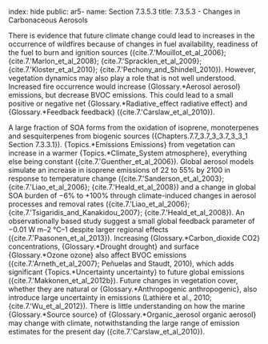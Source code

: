 index: hide
public: ar5-
name: Section 7.3.5.3
title: 7.3.5.3 - Changes in Carbonaceous Aerosols

There is evidence that future climate change could lead to increases in the occurrence of wildfires because of changes in fuel availability, readiness of the fuel to burn and ignition sources ({cite.7.'Mouillot_et_al_2006}; {cite.7.'Marlon_et_al_2008}; {cite.7.'Spracklen_et_al_2009}; {cite.7.'Kloster_et_al_2010}; {cite.7.'Pechony_and_Shindell_2010}). However, vegetation dynamics may also play a role that is not well understood. Increased fire occurrence would increase {Glossary.*Aerosol aerosol} emissions, but decrease BVOC emissions. This could lead to a small positive or negative net {Glossary.*Radiative_effect radiative effect} and {Glossary.*Feedback feedback} ({cite.7.'Carslaw_et_al_2010}).

A large fraction of SOA forms from the oxidation of isoprene, monoterpenes and sesquiterpenes from biogenic sources ({Chapters.7.7_3.7_3_3.7_3_3_1 Section 7.3.3.1}). {Topics.*Emissions Emissions} from vegetation can increase in a warmer {Topics.*Climate_System atmosphere}, everything else being constant ({cite.7.'Guenther_et_al_2006}). Global aerosol models simulate an increase in isoprene emissions of 22 to 55% by 2100 in response to temperature change ({cite.7.'Sanderson_et_al_2003}; {cite.7.'Liao_et_al_2006}; {cite.7.'Heald_et_al_2008}) and a change in global SOA burden of −6% to +100% through climate-induced changes in aerosol processes and removal rates ({cite.7.'Liao_et_al_2006}; {cite.7.'Tsigaridis_and_Kanakidou_2007}; {cite.7.'Heald_et_al_2008}). An observationally based study suggest a small global feedback parameter of −0.01 W m–2 °C–1 despite larger regional effects ({cite.7.'Paasonen_et_al_2013}). Increasing {Glossary.*Carbon_dioxide CO2} concentrations, {Glossary.*Drought drought} and surface {Glossary.*Ozone ozone} also affect BVOC emissions ({cite.7.'Arneth_et_al_2007}; Peñuelas and Staudt, 2010), which adds significant {Topics.*Uncertainty uncertainty} to future global emissions ({cite.7.'Makkonen_et_al_2012b}). Future changes in vegetation cover, whether they are natural or {Glossary.*Anthropogenic anthropogenic}, also introduce large uncertainty in emissions (Lathière et al., 2010; {cite.7.'Wu_et_al_2012}). There is little understanding on how the marine {Glossary.*Source source} of {Glossary.*Organic_aerosol organic aerosol} may change with climate, notwithstanding the large range of emission estimates for the present day ({cite.7.'Carslaw_et_al_2010}).

